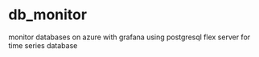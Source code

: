 # db_monitor
monitor databases on azure with grafana using postgresql flex server for time series database
